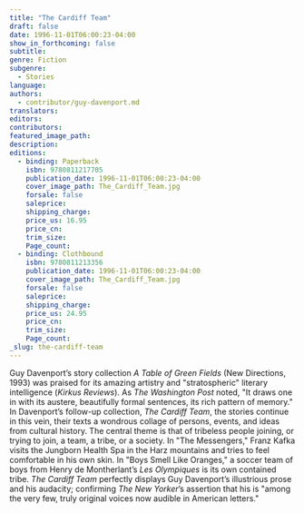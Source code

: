 ```yaml
---
title: "The Cardiff Team"
draft: false
date: 1996-11-01T06:00:23-04:00
show_in_forthcoming: false
subtitle:
genre: Fiction
subgenre:
  - Stories
language:
authors:
  - contributor/guy-davenport.md
translators:
editors:
contributors:
featured_image_path:
description:
editions:
  - binding: Paperback
    isbn: 9780811217705
    publication_date: 1996-11-01T06:00:23-04:00
    cover_image_path: The_Cardiff_Team.jpg
    forsale: false
    saleprice:
    shipping_charge:
    price_us: 16.95
    price_cn:
    trim_size:
    Page_count:
  - binding: Clothbound
    isbn: 9780811213356
    publication_date: 1996-11-01T06:00:23-04:00
    cover_image_path: The_Cardiff_Team.jpg
    forsale: false
    saleprice:
    shipping_charge:
    price_us: 24.95
    price_cn:
    trim_size:
    Page_count:
_slug: the-cardiff-team
---
```


Guy Davenport’s story collection _A Table of Green Fields_ (New Directions, 1993) was praised for its amazing artistry and "stratospheric" literary intelligence (_Kirkus Reviews_). As _The Washington Post_ noted, "It draws one in with its austere, beautifully formal sentences, its rich pattern of memory." In Davenport’s follow-up collection, _The Cardiff Team_, the stories continue in this vein, their texts a wondrous collage of persons, events, and ideas from cultural history. The central theme is that of tribeless people joining, or trying to join, a team, a tribe, or a society. In "The Messengers," Franz Kafka visits the Jungborn Health Spa in the Harz mountains and tries to feel comfortable in his own skin. In "Boys Smell Like Oranges," a soccer team of boys from Henry de Montherlant’s _Les Olympiques_ is its own contained tribe. _The Cardiff Team_ perfectly displays Guy Davenport’s illustrious prose and his audacity; confirming _The New Yorker_’s assertion that his is "among the very few, truly original voices now audible in American letters."

